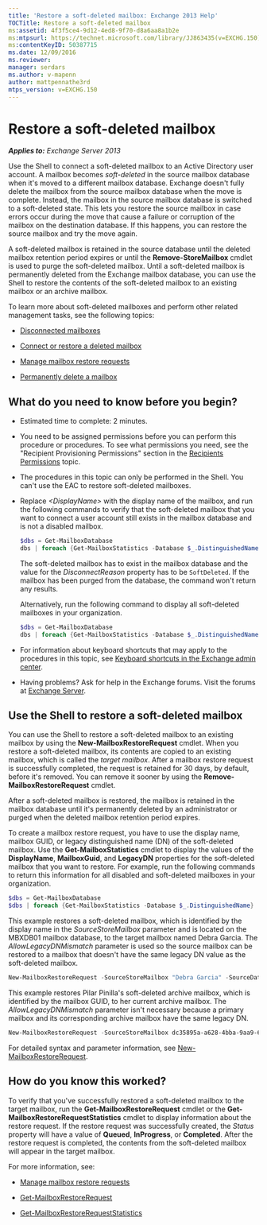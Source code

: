 ```yaml
---
title: 'Restore a soft-deleted mailbox: Exchange 2013 Help'
TOCTitle: Restore a soft-deleted mailbox
ms:assetid: 4f3f5ce4-9d12-4ed8-9f70-d8a6aa8a1b2e
ms:mtpsurl: https://technet.microsoft.com/library/JJ863435(v=EXCHG.150)
ms:contentKeyID: 50387715
ms.date: 12/09/2016
ms.reviewer: 
manager: serdars
ms.author: v-mapenn
author: mattpennathe3rd
mtps_version: v=EXCHG.150
---
```


# Restore a soft-deleted mailbox

_**Applies to:** Exchange Server 2013_

Use the Shell to connect a soft-deleted mailbox to an Active Directory user account. A mailbox becomes *soft-deleted* in the source mailbox database when it's moved to a different mailbox database. Exchange doesn't fully delete the mailbox from the source mailbox database when the move is complete. Instead, the mailbox in the source mailbox database is switched to a soft-deleted state. This lets you restore the source mailbox in case errors occur during the move that cause a failure or corruption of the mailbox on the destination database. If this happens, you can restore the source mailbox and try the move again.

A soft-deleted mailbox is retained in the source database until the deleted mailbox retention period expires or until the **Remove-StoreMailbox** cmdlet is used to purge the soft-deleted mailbox. Until a soft-deleted mailbox is permanently deleted from the Exchange mailbox database, you can use the Shell to restore the contents of the soft-deleted mailbox to an existing mailbox or an archive mailbox.

To learn more about soft-deleted mailboxes and perform other related management tasks, see the following topics:

- [Disconnected mailboxes](disconnected-mailboxes-exchange-2013-help.md)

- [Connect or restore a deleted mailbox](connect-or-restore-a-deleted-mailbox-exchange-2013-help.md)

- [Manage mailbox restore requests](manage-mailbox-restore-requests-exchange-2013-help.md)

- [Permanently delete a mailbox](permanently-delete-a-mailbox-exchange-2013-help.md)

## What do you need to know before you begin?

- Estimated time to complete: 2 minutes.

- You need to be assigned permissions before you can perform this procedure or procedures. To see what permissions you need, see the "Recipient Provisioning Permissions" section in the [Recipients Permissions](recipients-permissions-exchange-2013-help.md) topic.

- The procedures in this topic can only be performed in the Shell. You can't use the EAC to restore soft-deleted mailboxes.

- Replace _\<DisplayName\>_ with the display name of the mailbox, and run the following commands to verify that the soft-deleted mailbox that you want to connect a user account still exists in the mailbox database and is not a disabled mailbox.

  ```powershell
  $dbs = Get-MailboxDatabase
  dbs | foreach {Get-MailboxStatistics -Database $_.DistinguishedName} | where {$_.DisplayName -eq "<DisplayName>"} | Format-List DisplayName,DisconnectReason,DisconnectDate
  ```

  The soft-deleted mailbox has to exist in the mailbox database and the value for the *DisconnectReason* property has to be `SoftDeleted`. If the mailbox has been purged from the database, the command won't return any results.

  Alternatively, run the following command to display all soft-deleted mailboxes in your organization.

  ```powershell
  $dbs = Get-MailboxDatabase
  dbs | foreach {Get-MailboxStatistics -Database $_.DistinguishedName} | where {$_.DisconnectReason -eq "SoftDeleted"} | Format-List DisplayName,DisconnectReason,DisconnectDate
  ```

- For information about keyboard shortcuts that may apply to the procedures in this topic, see [Keyboard shortcuts in the Exchange admin center](keyboard-shortcuts-in-the-exchange-admin-center-2013-help.md).

- Having problems? Ask for help in the Exchange forums. Visit the forums at [Exchange Server](https://go.microsoft.com/fwlink/p/?linkid=60612).

## Use the Shell to restore a soft-deleted mailbox

You can use the Shell to restore a soft-deleted mailbox to an existing mailbox by using the **New-MailboxRestoreRequest** cmdlet. When you restore a soft-deleted mailbox, its contents are copied to an existing mailbox, which is called the *target mailbox*. After a mailbox restore request is successfully completed, the request is retained for 30 days, by default, before it's removed. You can remove it sooner by using the **Remove-MailboxRestoreRequest** cmdlet.

After a soft-deleted mailbox is restored, the mailbox is retained in the mailbox database until it's permanently deleted by an administrator or purged when the deleted mailbox retention period expires.

To create a mailbox restore request, you have to use the display name, mailbox GUID, or legacy distinguished name (DN) of the soft-deleted mailbox. Use the **Get-MailboxStatistics** cmdlet to display the values of the **DisplayName**, **MailboxGuid**, and **LegacyDN** properties for the soft-deleted mailbox that you want to restore. For example, run the following commands to return this information for all disabled and soft-deleted mailboxes in your organization.

```powershell
$dbs = Get-MailboxDatabase
$dbs | foreach {Get-MailboxStatistics -Database $_.DistinguishedName} | where {$_.DisconnectReason -eq "SoftDeleted"} | Format-List DisplayName,MailboxGuid,LegacyDN,Database
```

This example restores a soft-deleted mailbox, which is identified by the display name in the *SourceStoreMailbox* parameter and is located on the MBXDB01 mailbox database, to the target mailbox named Debra Garcia. The *AllowLegacyDNMismatch* parameter is used so the source mailbox can be restored to a mailbox that doesn't have the same legacy DN value as the soft-deleted mailbox.

```powershell
New-MailboxRestoreRequest -SourceStoreMailbox "Debra Garcia" -SourceDatabase MBXDB01 -TargetMailbox "Debra Garcia" -AllowLegacyDNMismatch
```

This example restores Pilar Pinilla's soft-deleted archive mailbox, which is identified by the mailbox GUID, to her current archive mailbox. The *AllowLegacyDNMismatch* parameter isn't necessary because a primary mailbox and its corresponding archive mailbox have the same legacy DN.

```powershell
New-MailboxRestoreRequest -SourceStoreMailbox dc35895a-a628-4bba-9aa9-650f5cdb9ae7 -SourceDatabase MBXDB02 -TargetMailbox pilarp@contoso.com -TargetIsArchive
```

For detailed syntax and parameter information, see [New-MailboxRestoreRequest](https://technet.microsoft.com/library/ff829875\(v=exchg.150\)).

## How do you know this worked?

To verify that you've successfully restored a soft-deleted mailbox to the target mailbox, run the **Get-MailboxRestoreRequest** cmdlet or the **Get-MailboxRestoreRequestStatistics** cmdlet to display information about the restore request. If the restore request was successfully created, the *Status* property will have a value of **Queued**, **InProgress**, or **Completed**. After the restore request is completed, the contents from the soft-deleted mailbox will appear in the target mailbox.

For more information, see:

- [Manage mailbox restore requests](manage-mailbox-restore-requests-exchange-2013-help.md)

- [Get-MailboxRestoreRequest](https://technet.microsoft.com/library/ff829907\(v=exchg.150\))

- [Get-MailboxRestoreRequestStatistics](https://technet.microsoft.com/library/ff829912\(v=exchg.150\))
